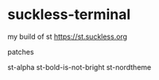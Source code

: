 # suckless-terminal
my build of st
https://st.suckless.org


patches

st-alpha
st-bold-is-not-bright
st-nordtheme
